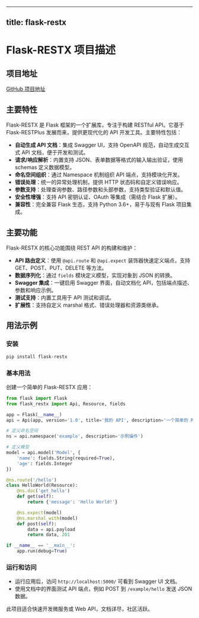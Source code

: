
---
title: flask-restx
---

# Flask-RESTX 项目描述

## 项目地址
[GitHub 项目地址](https://github.com/python-restx/flask-restx)

## 主要特性
Flask-RESTX 是 Flask 框架的一个扩展库，专注于构建 RESTful API。它基于 Flask-RESTPlus 发展而来，提供更现代化的 API 开发工具。主要特性包括：
- **自动生成 API 文档**：集成 Swagger UI，支持 OpenAPI 规范，自动生成交互式 API 文档，便于开发和测试。
- **请求/响应解析**：内置支持 JSON、表单数据等格式的输入输出验证，使用 schemas 定义数据模型。
- **命名空间组织**：通过 Namespace 机制组织 API 端点，支持模块化开发。
- **错误处理**：统一的异常处理机制，提供 HTTP 状态码和自定义错误响应。
- **参数支持**：处理查询参数、路径参数和头部参数，支持类型验证和默认值。
- **安全性增强**：支持 API 密钥认证、OAuth 等集成（需结合 Flask 扩展）。
- **兼容性**：完全兼容 Flask 生态，支持 Python 3.6+，易于与现有 Flask 项目集成。

## 主要功能
Flask-RESTX 的核心功能围绕 REST API 的构建和维护：
- **API 路由定义**：使用 `@api.route` 和 `@api.expect` 装饰器快速定义端点，支持 GET、POST、PUT、DELETE 等方法。
- **数据序列化**：通过 `fields` 模块定义模型，实现对象到 JSON 的转换。
- **Swagger 集成**：一键启用 Swagger 界面，自动文档化 API，包括端点描述、参数和响应示例。
- **测试支持**：内置工具用于 API 测试和调试。
- **扩展性**：支持自定义 marshal 格式、错误处理器和资源类继承。

## 用法示例
### 安装
```bash
pip install flask-restx
```

### 基本用法
创建一个简单的 Flask-RESTX 应用：

```python
from flask import Flask
from flask_restx import Api, Resource, fields

app = Flask(__name__)
api = Api(app, version='1.0', title='我的 API', description='一个简单的 REST API 示例')

# 定义命名空间
ns = api.namespace('example', description='示例操作')

# 定义模型
model = api.model('Model', {
    'name': fields.String(required=True),
    'age': fields.Integer
})

@ns.route('/hello')
class HelloWorld(Resource):
    @ns.doc('get_hello')
    def get(self):
        return {'message': 'Hello World!'}

    @ns.expect(model)
    @ns.marshal_with(model)
    def post(self):
        data = api.payload
        return data, 201

if __name__ == '__main__':
    app.run(debug=True)
```

### 运行和访问
- 运行应用后，访问 `http://localhost:5000/` 可看到 Swagger UI 文档。
- 使用文档中的界面测试 API 端点，例如 POST 到 `/example/hello` 发送 JSON 数据。

此项目适合快速开发微服务或 Web API，文档详尽，社区活跃。